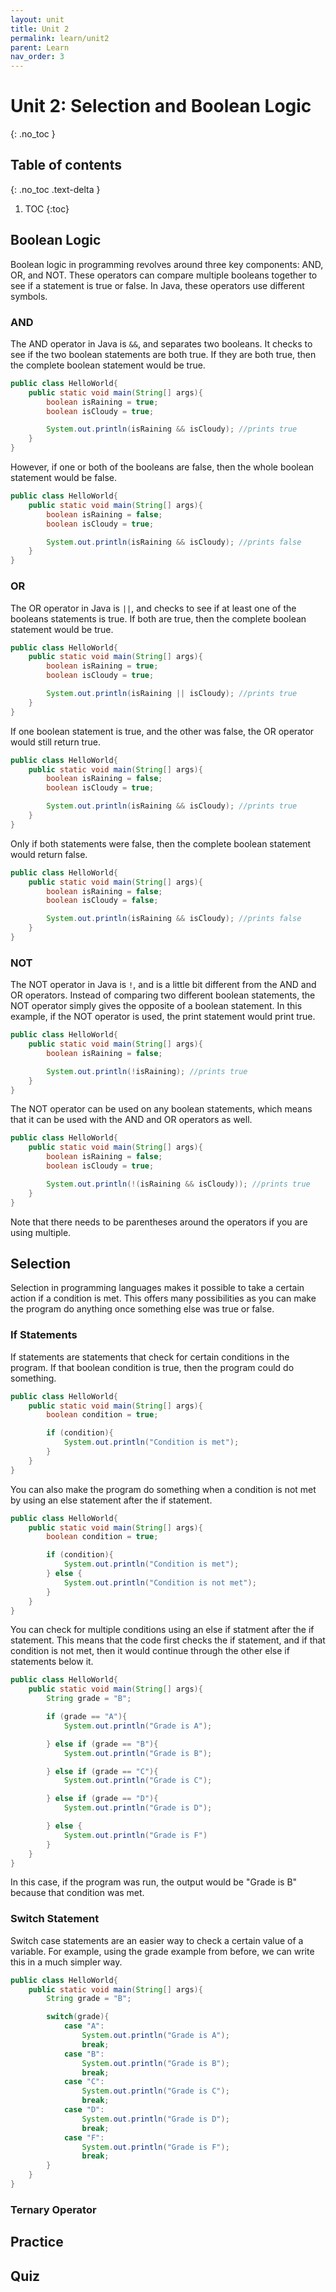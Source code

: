 ```yaml
---
layout: unit
title: Unit 2
permalink: learn/unit2
parent: Learn
nav_order: 3
---
```


# Unit 2: Selection and Boolean Logic
{: .no_toc }

## Table of contents
{: .no_toc .text-delta }

1. TOC
{:toc}

## Boolean Logic
Boolean logic in programming revolves around three key components: AND, OR, and NOT. These operators can compare multiple booleans together to see if a statement is true or false. In Java, these operators use different symbols.

### AND
The AND operator in Java is `&&`, and separates two booleans. It checks to see if the two boolean statements are both true. If they are both true, then the complete boolean statement would be true.

```java
public class HelloWorld{
    public static void main(String[] args){
        boolean isRaining = true;
        boolean isCloudy = true;

        System.out.println(isRaining && isCloudy); //prints true
    }
}
```
However, if one or both of the booleans are false, then the whole boolean statement would be false.

```java
public class HelloWorld{
    public static void main(String[] args){
        boolean isRaining = false;
        boolean isCloudy = true;

        System.out.println(isRaining && isCloudy); //prints false
    }
}
```

### OR
The OR operator in Java is `||`, and checks to see if at least one of the booleans statements is true. If both are true, then the complete boolean statement would be true.

```java
public class HelloWorld{
    public static void main(String[] args){
        boolean isRaining = true;
        boolean isCloudy = true;

        System.out.println(isRaining || isCloudy); //prints true
    }
}
```

If one boolean statement is true, and the other was false, the OR operator would still return true.

```java
public class HelloWorld{
    public static void main(String[] args){
        boolean isRaining = false;
        boolean isCloudy = true;

        System.out.println(isRaining && isCloudy); //prints true
    }
}
```

Only if both statements were false, then the complete boolean statement would return false.

```java
public class HelloWorld{
    public static void main(String[] args){
        boolean isRaining = false;
        boolean isCloudy = false;

        System.out.println(isRaining && isCloudy); //prints false
    }
}
```

### NOT
The NOT operator in Java is `!`, and is a little bit different from the AND and OR operators. Instead of comparing two different boolean statements, the NOT operator simply gives the opposite of a boolean statement. In this example, if the NOT operator is used, the print statement would print true.

```java
public class HelloWorld{
    public static void main(String[] args){
        boolean isRaining = false;

        System.out.println(!isRaining); //prints true
    }
}
```
The NOT operator can be used on any boolean statements, which means that it can be used with the AND and OR operators as well.

```java
public class HelloWorld{
    public static void main(String[] args){
        boolean isRaining = false;
        boolean isCloudy = true;

        System.out.println(!(isRaining && isCloudy)); //prints true
    }
}
```
Note that there needs to be parentheses around the operators if you are using multiple.


## Selection
Selection in programming languages makes it possible to take a certain action if a condition is met. This offers many possibilities as you can make the program do anything once something else was true or false.

### If Statements
If statements are statements that check for certain conditions in the program. If that boolean condition is  true, then the program could do something.

```java
public class HelloWorld{
    public static void main(String[] args){
        boolean condition = true;

        if (condition){
            System.out.println("Condition is met");
        }
    }
}
```
You can also make the program do something when a condition is not met by using an else statement after the if statement.

```java
public class HelloWorld{
    public static void main(String[] args){
        boolean condition = true;

        if (condition){
            System.out.println("Condition is met");
        } else {
            System.out.println("Condition is not met");
        }
    }
}
```
You can check for multiple conditions using an else if statment after the if statement. This means that the code first checks the if statement, and if that condition is not met, then it would continue through the other else if statements below it.

```java
public class HelloWorld{
    public static void main(String[] args){
        String grade = "B";

        if (grade == "A"){
            System.out.println("Grade is A");

        } else if (grade == "B"){
            System.out.println("Grade is B");

        } else if (grade == "C"){
            System.out.println("Grade is C");

        } else if (grade == "D"){
            System.out.println("Grade is D");

        } else {
            System.out.println("Grade is F")
        }
    }
}
```
In this case, if the program was run, the output would be "Grade is B" because that condition was met.

### Switch Statement
Switch case statements are an easier way to check a certain value of a variable. For example, using the grade example from before, we can write this in a much simpler way.

```java
public class HelloWorld{
    public static void main(String[] args){
        String grade = "B";

        switch(grade){
            case "A":
                System.out.println("Grade is A");
                break;
            case "B":
                System.out.println("Grade is B");
                break;
            case "C":
                System.out.println("Grade is C");
                break;
            case "D":
                System.out.println("Grade is D");
                break;
            case "F":
                System.out.println("Grade is F");
                break;
        }
    }
}
```

### Ternary Operator

## Practice

## Quiz
